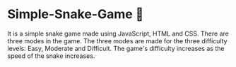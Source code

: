 # Simple-Snake-Game :snake:

It is a simple snake game made using JavaScript, HTML and CSS.
There are three modes in the game. The three modes are made for the three difficulty levels: Easy, Moderate and Difficult. The game's difficulty increases as the speed of the snake increases. 
